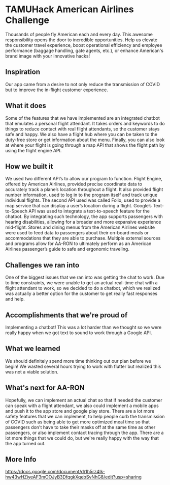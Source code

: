 # TAMUHack American Airlines Challenge

Thousands of people fly American each and every day. This awesome responsibility opens the door to incredible opportunities. Help us elevate the customer travel experience, boost operational efficiency and employee performance (baggage handling, gate agents, etc.), or enhance American's brand image with your innovative hacks!


## Inspiration

Our app came from a desire to not only reduce the transmission of COVID but to improve the in-flight customer experience.

## What it does

Some of the features that we have implemented are an integrated chatbot that emulates a personal flight attendant. It takes orders and keywords to do things to reduce contact with real flight attendants, so the customer stays safe and happy. We also have a flight hub where you can be taken to the duty-free store or get information about the menu. Finally, you can also look at where your flight is going through a map API that shows the flight path by using the flight engine API.

## How we built it

We used two different API’s to allow our program to function. Flight Engine, offered by American Airlines, provided precise coordinate data to accurately track a plane’s location throughout a flight. It also provided flight number information, used to log in to the program itself and track unique individual flights. The second API used was called Folio, used to provide a map service that can display a user’s location during a flight. Google’s Text-to-Speech API was used to integrate a text-to-speech feature for the chatbot. By integrating such technology, the app supports passengers with hearing disabilities, allowing for a broader and more expansive experience mid-flight. Stores and dining menus from the American Airlines website were used to feed data to passengers about their on-board meals or accommodations that they are able to purchase. Multiple external sources and programs allow for AA-RON to ultimately perform as an American Airlines passenger’s guide to safe and ergonomic traveling.


## Challenges we ran into

One of the biggest issues that we ran into was getting the chat to work. Due to time constraints, we were unable to get an actual real-time chat with a flight attendant to work, so we decided to do a chatbot, which we realized was actually a better option for the customer to get really fast responses and help.


## Accomplishments that we're proud of

Implementing a chatbot! This was a lot harder than we thought so we were really happy when we got text to sound to work through a Google API.

## What we learned

We should definitely spend more time thinking out our plan before we begin! We wasted several hours trying to work with flutter but realized this was not a viable solution.

## What's next for AA-RON
Hopefully, we can implement an actual chat so that if needed the customer can speak with a flight attendant, we also could implement a mobile apps and push it to the app store and google play store. There are a lot more safety features that we can implement, to help people curb the transmission of COVID such as being able to get more optimized meal time so that passengers don't have to take their masks off at the same time as other passengers, or also implement contact tracing through the app. There are a lot more things that we could do, but we're really happy with the way that the app turned out.

## More Info

https://docs.google.com/document/d/1h5rz4Ik-hw43wHZiyeAF3mOOJyB3DfqgkXqebSvNhG8/edit?usp=sharing



